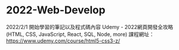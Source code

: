 # 2022-Web-Develop
2022/2/1 開始學習的筆記以及程式碼內容
Udemy - 2022網頁開發全攻略(HTML, CSS, JavaScript, React, SQL, Node, more)
課程網址：https://www.udemy.com/course/html5-css3-z/
